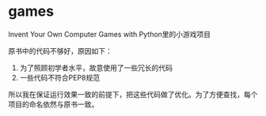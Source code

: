 # games
Invent Your Own Computer Games with Python里的小游戏项目

原书中的代码不够好，原因如下：
1. 为了照顾初学者水平，故意使用了一些冗长的代码
2. 一些代码不符合PEP8规范

所以我在保证运行效果一致的前提下，把这些代码做了优化。为了方便查找，每个项目的命名依然与原书一致。
